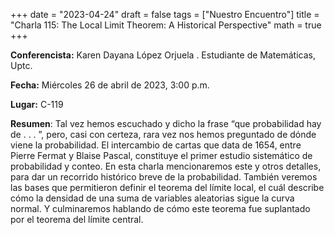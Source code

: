+++
date  = "2023-04-24"
draft = false
tags  = ["Nuestro Encuentro"]
title = "Charla 115: The Local Limit Theorem: A Historical Perspective"
math  = true
+++


**Conferencista:**  Karen Dayana López Orjuela . Estudiante de Matemáticas, Uptc.

**Fecha:** Miércoles 26 de abril de 2023, 3:00 p.m.

**Lugar:** C-119

**Resumen**: Tal vez hemos escuchado y dicho la frase “que probabilidad hay de . . . ”, pero, casi con certeza, rara vez nos hemos preguntado de dónde viene la probabilidad. El intercambio de cartas que data de 1654, entre Pierre Fermat y Blaise Pascal, constituye el primer estudio sistemático de probabilidad y conteo. En esta charla mencionaremos este y otros detalles, para dar un recorrido histórico breve de la probabilidad. También veremos las bases que permitieron definir el teorema del límite local, el cuál describe cómo la densidad de una suma de variables aleatorias sigue la curva normal. Y culminaremos hablando de cómo este teorema fue suplantado por el teorema del límite central.
